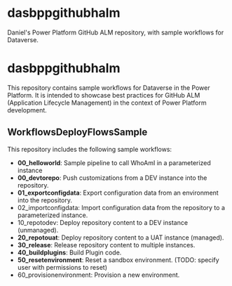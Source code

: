 # dasbppgithubhalm
Daniel's Power Platform GitHub ALM repository, with sample workflows for Dataverse.
# dasbppgithubhalm

This repository contains sample workflows for Dataverse in the Power Platform. It is intended to showcase best practices for GitHub ALM (Application Lifecycle Management) in the context of Power Platform development.

## WorkflowsDeployFlowsSample
This repository includes the following sample workflows:

- **00_helloworld**: Sample pipeline to call WhoAmI in a parameterized instance
- **00_devtorepo**: Push customizations from a DEV instance into the repository.
- **01_exportconfigdata**: Export configuration data from an environment into the repository.
- 02_importconfigdata: Import configuration data from the repository to a parameterized instance.
- 10_repotodev: Deploy repository content to a DEV instance (unmanaged).
- **20_repotouat**: Deploy repository content to a UAT instance (managed).
- **30_release**: Release repository content to multiple instances.
- **40_buildplugins**: Build Plugin code.
- **50_resetenvironment**: Reset a sandbox environment. (TODO: specify user with permissions to reset)
- 60_provisionenvironment: Provision a new environment.
